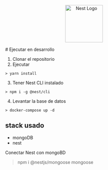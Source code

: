 <p align="center">
  <a href="http://nestjs.com/" target="blank"><img src="https://nestjs.com/img/logo-small.svg" width="120" alt="Nest Logo" /></a>
</p>
# Ejecutar en desarrollo

1. Clonar el repositorio
2. Ejecutar
```
> yarn install
```
3. Tener Nest CLI instalado
```
> npm i -g @nest/cli
```

4. Levantar la base de datos
```
> docker-compose up -d
```

## stack usado
* mongoDB
* nest


Conectar Nest con mongoBD
> npm i @nestjs/mongoose mongoose